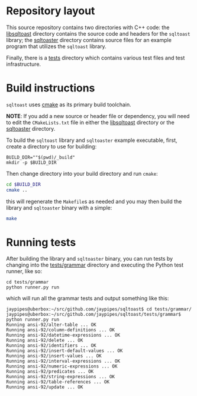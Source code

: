 # Repository layout

This source repository contains two directories with C++ code: the
[libsqltoast](../libsqltoast) directory contains the source code and headers
for the `sqltoast` library; the [sqltoaster](../sqltoaster) directory contains
source files for an example program that utilizes the `sqltoast` library.

Finally, there is a [tests](../tests) directory which contains various test
files and test infrastructure.

# Build instructions

`sqltoast` uses [cmake](https://cmake.org) as its primary build toolchain.

**NOTE**: If you add a new source or header file or dependency, you will need
to edit the `CMakeLists.txt` file in either the [libsqltoast](../libsqltoast)
directory or the [sqltoaster](../sqltoaster) directory.

To build the `sqltoast` library and `sqltoaster` example executable, first,
create a directory to use for building:

```
BUILD_DIR=""$(pwd)/_build"
mkdir -p $BUILD_DIR
```

Then change directory into your build directory and run `cmake`:

```bash
cd $BUILD_DIR
cmake ..
```

this will regenerate the `Makefile`s as needed and you may then build the
library and `sqltoaster` binary with a simple:

```bash
make
```

# Running tests

After building the library and `sqltoaster` binary, you can run tests by
changing into the [tests/grammar](../tests/grammar) directory and executing the
Python test runner, like so:

```
cd tests/grammar
python runner.py run
```

which will run all the grammar tests and output something like this:

```
jaypipes@uberbox:~/src/github.com/jaypipes/sqltoast$ cd tests/grammar/
jaypipes@uberbox:~/src/github.com/jaypipes/sqltoast/tests/grammar$ python runner.py run
Running ansi-92/alter-table ... OK
Running ansi-92/column-definitions ... OK
Running ansi-92/datetime-expressions ... OK
Running ansi-92/delete ... OK
Running ansi-92/identifiers ... OK
Running ansi-92/insert-default-values ... OK
Running ansi-92/insert-values ... OK
Running ansi-92/interval-expressions ... OK
Running ansi-92/numeric-expressions ... OK
Running ansi-92/predicates ... OK
Running ansi-92/string-expressions ... OK
Running ansi-92/table-references ... OK
Running ansi-92/update ... OK
```
